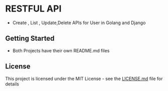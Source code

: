 # RESTFUL API 

- Create , List , Update,Delete APIs for User in Golang and Django


## Getting Started

- Both Projects have their own README.md files

## License

This project is licensed under the MIT License - see the [LICENSE.md](LICENSE) file for details

